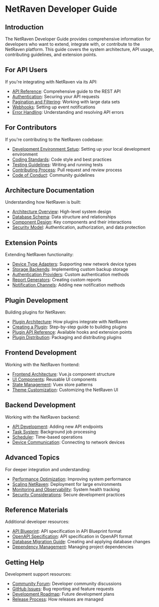 # NetRaven Developer Guide

## Introduction

The NetRaven Developer Guide provides comprehensive information for developers who want to extend, integrate with, or contribute to the NetRaven platform. This guide covers the system architecture, API usage, contributing guidelines, and extension points.

## For API Users

If you're integrating with NetRaven via its API:

- [API Reference](./api-reference.md): Comprehensive guide to the REST API
- [Authentication](./authentication.md): Securing your API requests
- [Pagination and Filtering](./pagination-filtering.md): Working with large data sets
- [Webhooks](./webhooks.md): Setting up event notifications
- [Error Handling](./error-handling.md): Understanding and resolving API errors

## For Contributors

If you're contributing to the NetRaven codebase:

- [Development Environment Setup](./development-setup.md): Setting up your local development environment
- [Coding Standards](./coding-standards.md): Code style and best practices
- [Testing Guidelines](./testing.md): Writing and running tests
- [Contributing Process](./contributing.md): Pull request and review process
- [Code of Conduct](./code-of-conduct.md): Community guidelines

## Architecture Documentation

Understanding how NetRaven is built:

- [Architecture Overview](./architecture-overview.md): High-level system design
- [Database Schema](./database-schema.md): Data structure and relationships
- [Component Design](./component-design.md): Key components and their interactions
- [Security Model](./security-model.md): Authentication, authorization, and data protection

## Extension Points

Extending NetRaven functionality:

- [Device Type Adapters](./device-adapters.md): Supporting new network device types
- [Storage Backends](./storage-backends.md): Implementing custom backup storage
- [Authentication Providers](./auth-providers.md): Custom authentication methods
- [Report Generators](./report-generators.md): Creating custom reports
- [Notification Channels](./notification-channels.md): Adding new notification methods

## Plugin Development

Building plugins for NetRaven:

- [Plugin Architecture](./plugin-architecture.md): How plugins integrate with NetRaven
- [Creating a Plugin](./creating-plugins.md): Step-by-step guide to building plugins
- [Plugin API Reference](./plugin-api.md): Available hooks and extension points
- [Plugin Distribution](./plugin-distribution.md): Packaging and distributing plugins

## Frontend Development

Working with the NetRaven frontend:

- [Frontend Architecture](./frontend-architecture.md): Vue.js component structure
- [UI Components](./ui-components.md): Reusable UI components
- [State Management](./state-management.md): Vuex store patterns
- [Theme Customization](./theming.md): Customizing the NetRaven UI

## Backend Development

Working with the NetRaven backend:

- [API Development](./api-development.md): Adding new API endpoints
- [Task System](./task-system.md): Background job processing
- [Scheduler](./scheduler.md): Time-based operations
- [Device Communication](./device-communication.md): Connecting to network devices

## Advanced Topics

For deeper integration and understanding:

- [Performance Optimization](./performance.md): Improving system performance
- [Scaling NetRaven](./scaling.md): Deployment for large environments
- [Monitoring and Observability](./monitoring.md): System health tracking
- [Security Considerations](./security-considerations.md): Secure development practices

## Reference Materials

Additional developer resources:

- [API Blueprint](./api-blueprint.md): API specification in API Blueprint format
- [OpenAPI Specification](./openapi-spec.md): API specification in OpenAPI format
- [Database Migration Guide](./db-migrations.md): Creating and applying database changes
- [Dependency Management](./dependencies.md): Managing project dependencies

## Getting Help

Development support resources:

- [Community Forum](https://community.netraven.io/developers): Developer community discussions
- [GitHub Issues](https://github.com/your-org/netraven/issues): Bug reporting and feature requests
- [Development Roadmap](./roadmap.md): Future development plans
- [Release Process](./release-process.md): How releases are managed 